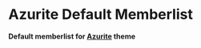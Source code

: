 # Azurite Default Memberlist
**Default memberlist for [Azurite](https://betterdiscord.app/theme/Azurite) theme** <br>
